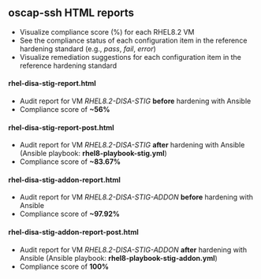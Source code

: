 ## oscap-ssh HTML reports
 - Visualize compliance score (%) for each RHEL8.2 VM
 - See the compliance status of each configuration item in the reference hardening standard (e.g., _pass_, _fail_, _error_)
 - Visualize remediation suggestions for each configuration item in the reference hardening standard
#### rhel-disa-stig-report.html
- Audit report for VM _RHEL8.2-DISA-STIG_ **before** hardening with Ansible
- Compliance score of **~56%**
#### rhel-disa-stig-report-post.html
- Audit report for VM _RHEL8.2-DISA-STIG_ **after** hardening with Ansible (Ansible playbook: **rhel8-playbook-stig.yml**)
- Compliance score of **~83.67%**
#### rhel-disa-stig-addon-report.html
- Audit report for VM _RHEL8.2-DISA-STIG-ADDON_ **before** hardening with Ansible
- Compliance score of **~97.92%**
#### rhel-disa-stig-addon-report-post.html
- Audit report for VM _RHEL8.2-DISA-STIG-ADDON_ **after** hardening with Ansible  (Ansible playbook: **rhel8-playbook-stig-addon.yml**)
- Compliance score of **100%**
